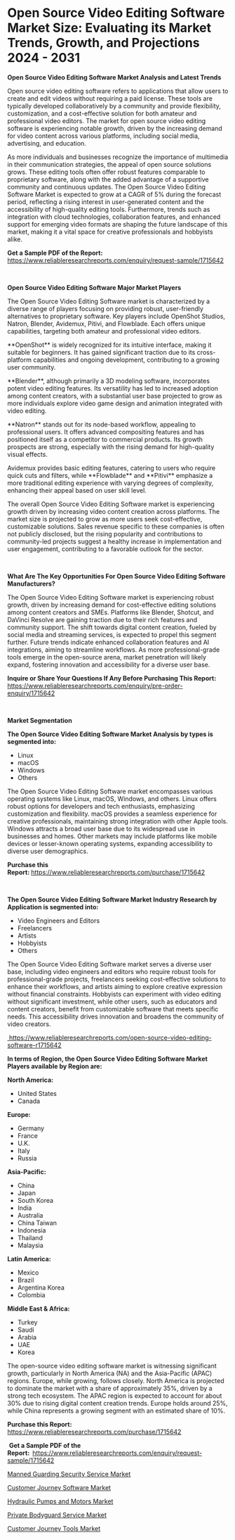 <p><h1>Open Source Video Editing Software Market Size: Evaluating its Market Trends, Growth, and Projections 2024 - 2031</h1></p><p><strong>Open Source Video Editing Software Market Analysis and Latest Trends</strong></p>
<p><p>Open source video editing software refers to applications that allow users to create and edit videos without requiring a paid license. These tools are typically developed collaboratively by a community and provide flexibility, customization, and a cost-effective solution for both amateur and professional video editors. The market for open source video editing software is experiencing notable growth, driven by the increasing demand for video content across various platforms, including social media, advertising, and education.</p><p>As more individuals and businesses recognize the importance of multimedia in their communication strategies, the appeal of open source solutions grows. These editing tools often offer robust features comparable to proprietary software, along with the added advantage of a supportive community and continuous updates. The Open Source Video Editing Software Market is expected to grow at a CAGR of 5% during the forecast period, reflecting a rising interest in user-generated content and the accessibility of high-quality editing tools. Furthermore, trends such as integration with cloud technologies, collaboration features, and enhanced support for emerging video formats are shaping the future landscape of this market, making it a vital space for creative professionals and hobbyists alike.</p></p>
<p><strong>Get a Sample PDF of the Report:&nbsp;</strong> <a href="https://www.reliableresearchreports.com/enquiry/request-sample/1715642?utm_campaign=3&utm_medium=2&utm_source=Github&utm_content=ia&utm_term=23102024&utm_id=open-source-video-editing-software">https://www.reliableresearchreports.com/enquiry/request-sample/1715642</a></p>
<p>&nbsp;</p>
<p><strong>Open Source Video Editing Software Major Market Players</strong></p>
<p><p>The Open Source Video Editing Software market is characterized by a diverse range of players focusing on providing robust, user-friendly alternatives to proprietary software. Key players include OpenShot Studios, Natron, Blender, Avidemux, Pitivi, and Flowblade. Each offers unique capabilities, targeting both amateur and professional video editors.</p><p>**OpenShot** is widely recognized for its intuitive interface, making it suitable for beginners. It has gained significant traction due to its cross-platform capabilities and ongoing development, contributing to a growing user community.</p><p>**Blender**, although primarily a 3D modeling software, incorporates potent video editing features. Its versatility has led to increased adoption among content creators, with a substantial user base projected to grow as more individuals explore video game design and animation integrated with video editing.</p><p>**Natron** stands out for its node-based workflow, appealing to professional users. It offers advanced compositing features and has positioned itself as a competitor to commercial products. Its growth prospects are strong, especially with the rising demand for high-quality visual effects.</p><p>Avidemux provides basic editing features, catering to users who require quick cuts and filters, while **Flowblade** and **Pitivi** emphasize a more traditional editing experience with varying degrees of complexity, enhancing their appeal based on user skill level.</p><p>The overall Open Source Video Editing Software market is experiencing growth driven by increasing video content creation across platforms. The market size is projected to grow as more users seek cost-effective, customizable solutions. Sales revenue specific to these companies is often not publicly disclosed, but the rising popularity and contributions to community-led projects suggest a healthy increase in implementation and user engagement, contributing to a favorable outlook for the sector.</p></p>
<p>&nbsp;</p>
<p><strong>What Are The Key Opportunities For Open Source Video Editing Software Manufacturers?</strong></p>
<p><p>The Open Source Video Editing Software market is experiencing robust growth, driven by increasing demand for cost-effective editing solutions among content creators and SMEs. Platforms like Blender, Shotcut, and DaVinci Resolve are gaining traction due to their rich features and community support. The shift towards digital content creation, fueled by social media and streaming services, is expected to propel this segment further. Future trends indicate enhanced collaboration features and AI integrations, aiming to streamline workflows. As more professional-grade tools emerge in the open-source arena, market penetration will likely expand, fostering innovation and accessibility for a diverse user base.</p></p>
<p><strong>Inquire or Share Your Questions If Any Before Purchasing This Report:</strong> <a href="https://www.reliableresearchreports.com/enquiry/pre-order-enquiry/1715642?utm_campaign=3&utm_medium=2&utm_source=Github&utm_content=ia&utm_term=23102024&utm_id=open-source-video-editing-software">https://www.reliableresearchreports.com/enquiry/pre-order-enquiry/1715642</a></p>
<p>&nbsp;</p>
<p><strong>Market Segmentation</strong></p>
<p><strong>The Open Source Video Editing Software Market Analysis by types is segmented into:</strong></p>
<p><ul><li>Linux</li><li>macOS</li><li>Windows</li><li>Others</li></ul></p>
<p><p>The Open Source Video Editing Software market encompasses various operating systems like Linux, macOS, Windows, and others. Linux offers robust options for developers and tech enthusiasts, emphasizing customization and flexibility. macOS provides a seamless experience for creative professionals, maintaining strong integration with other Apple tools. Windows attracts a broad user base due to its widespread use in businesses and homes. Other markets may include platforms like mobile devices or lesser-known operating systems, expanding accessibility to diverse user demographics.</p></p>
<p><strong>Purchase this Report:&nbsp;</strong><a href="https://www.reliableresearchreports.com/purchase/1715642?utm_campaign=3&utm_medium=2&utm_source=Github&utm_content=ia&utm_term=23102024&utm_id=open-source-video-editing-software">https://www.reliableresearchreports.com/purchase/1715642</a></p>
<p>&nbsp;</p>
<p><strong>The Open Source Video Editing Software Market Industry Research by Application is segmented into:</strong></p>
<p><ul><li>Video Engineers and Editors</li><li>Freelancers</li><li>Artists</li><li>Hobbyists</li><li>Others</li></ul></p>
<p><p>The Open Source Video Editing Software market serves a diverse user base, including video engineers and editors who require robust tools for professional-grade projects, freelancers seeking cost-effective solutions to enhance their workflows, and artists aiming to explore creative expression without financial constraints. Hobbyists can experiment with video editing without significant investment, while other users, such as educators and content creators, benefit from customizable software that meets specific needs. This accessibility drives innovation and broadens the community of video creators.</p></p>
<p><a href="https://www.reliableresearchreports.com/open-source-video-editing-software-r1715642?utm_campaign=3&utm_medium=2&utm_source=Github&utm_content=ia&utm_term=23102024&utm_id=open-source-video-editing-software">&nbsp;https://www.reliableresearchreports.com/open-source-video-editing-software-r1715642</a></p>
<p><strong>In terms of Region, the Open Source Video Editing Software Market Players available by Region are:</strong></p>
<p>
    <p> <strong> North America: </strong>
        <ul>
            <li>United States</li>
            <li>Canada</li>
        </ul>
        </p> 
    <p> <strong> Europe: </strong>
        <ul>
            <li>Germany</li>
            <li>France</li>
            <li>U.K.</li>
            <li>Italy</li>
            <li>Russia</li>
        </ul>
        </p> 
    <p> <strong> Asia-Pacific: </strong>
        <ul>
            <li>China</li>
            <li>Japan</li>
            <li>South Korea</li>
            <li>India</li>
            <li>Australia</li>
            <li>China Taiwan</li>
            <li>Indonesia</li>
            <li>Thailand</li>
            <li>Malaysia</li>
        </ul>
        </p> 
    <p> <strong> Latin America: </strong>
        <ul>
            <li>Mexico</li>
            <li>Brazil</li>
            <li>Argentina Korea</li>
            <li>Colombia</li>
        </ul>
        </p> 
    <p> <strong> Middle East & Africa: </strong>
        <ul>
            <li>Turkey</li>
            <li>Saudi</li>
            <li>Arabia</li>
            <li>UAE</li>
            <li>Korea</li>
        </ul>
    </p>
    </p>
<p><p>The open-source video editing software market is witnessing significant growth, particularly in North America (NA) and the Asia-Pacific (APAC) regions. Europe, while growing, follows closely. North America is projected to dominate the market with a share of approximately 35%, driven by a strong tech ecosystem. The APAC region is expected to account for about 30% due to rising digital content creation trends. Europe holds around 25%, while China represents a growing segment with an estimated share of 10%.</p></p>
<p><strong>Purchase this Report: </strong><a href="https://www.reliableresearchreports.com/purchase/1715642?utm_campaign=3&utm_medium=2&utm_source=Github&utm_content=ia&utm_term=23102024&utm_id=open-source-video-editing-software">https://www.reliableresearchreports.com/purchase/1715642</a></p>
<p>&nbsp;<strong>Get a Sample PDF of the Report:&nbsp;&nbsp;</strong><a href="https://www.reliableresearchreports.com/enquiry/request-sample/1715642?utm_campaign=3&utm_medium=2&utm_source=Github&utm_content=ia&utm_term=23102024&utm_id=open-source-video-editing-software">https://www.reliableresearchreports.com/enquiry/request-sample/1715642</a></p>
<p><strong></strong></p>
<p><p><a href="https://github.com/maximinauago/Market-Research-Report-List-1/blob/main/manned-guarding-security-service-market.md?utm_campaign=3&utm_medium=2&utm_source=Github&utm_content=ia&utm_term=23102024&utm_id=open-source-video-editing-software">Manned Guarding Security Service Market</a></p><p><a href="https://www.linkedin.com/pulse/market-leaders-laggards-global-customer-journey-software-trends-wtlbc?utm_campaign=3&utm_medium=2&utm_source=Github&utm_content=ia&utm_term=23102024&utm_id=open-source-video-editing-software">Customer Journey Software Market</a></p><p><a href="https://issuu.com/reportprime-2/docs/hydraulic-pumps-and-motors-market-s_178c6742072e87?utm_campaign=3&utm_medium=2&utm_source=Github&utm_content=ia&utm_term=23102024&utm_id=open-source-video-editing-software">Hydraulic Pumps and Motors Market</a></p><p><a href="https://github.com/WayneGriffin411/Market-Research-Report-List-1/blob/main/private-bodyguard-service-market.md?utm_campaign=3&utm_medium=2&utm_source=Github&utm_content=ia&utm_term=23102024&utm_id=open-source-video-editing-software">Private Bodyguard Service Market</a></p><p><a href="https://www.linkedin.com/pulse/customer-journey-tools-market-size-segmentation-trends-growth-pw7yc?utm_campaign=3&utm_medium=2&utm_source=Github&utm_content=ia&utm_term=23102024&utm_id=open-source-video-editing-software">Customer Journey Tools Market</a></p></p>